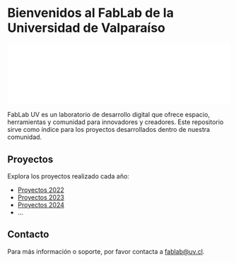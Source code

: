 # Bienvenidos al FabLab de la Universidad de Valparaíso

![img_logo_blanco](./img/img_logo_blanco.png)

FabLab UV es un laboratorio de desarrollo digital que ofrece espacio, herramientas y comunidad para innovadores y creadores. Este repositorio sirve como índice para los proyectos desarrollados dentro de nuestra comunidad.

## Proyectos

Explora los proyectos realizado cada año:

- [Proyectos 2022](/Proyectos/2022/README.md)
- [Proyectos 2023](/Proyectos/2023/README.md)
- [Proyectos 2024](/Proyectos/2024/README.md)
- ...

## Contacto

Para más información o soporte, por favor contacta a [fablab@uv.cl](mailto:fablab@uv.cl).
